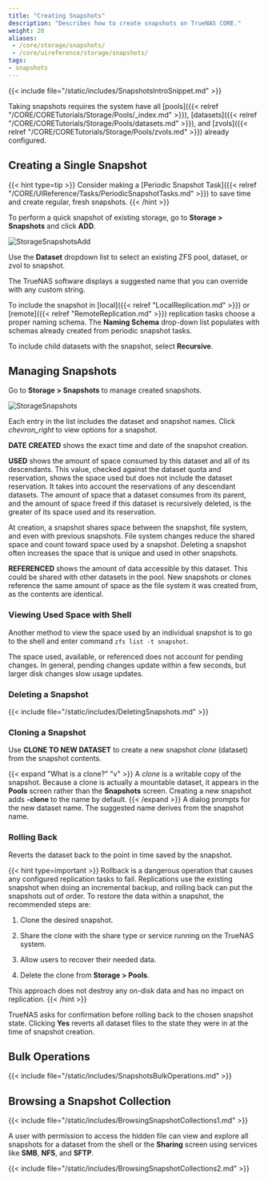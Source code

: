```yaml
---
title: "Creating Snapshots"
description: "Describes how to create snapshots on TrueNAS CORE."
weight: 20
aliases:
 - /core/storage/snapshots/
 - /core/uireference/storage/snapshots/
tags:
- snapshots
---
```


{{< include file="/static/includes/SnapshotsIntroSnippet.md" >}}

Taking snapshots requires the system have all [pools]({{< relref "/CORE/CORETutorials/Storage/Pools/_index.md" >}}), [datasets]({{< relref "/CORE/CORETutorials/Storage/Pools/datasets.md" >}}), and [zvols]({{< relref "/CORE/CORETutorials/Storage/Pools/zvols.md" >}}) already configured.

## Creating a Single Snapshot

{{< hint type=tip >}}
Consider making a [Periodic Snapshot Task]({{< relref "/CORE/UIReference/Tasks/PeriodicSnapshotTasks.md" >}}) to save time and create regular, fresh snapshots.
{{< /hint >}}

To perform a quick snapshot of existing storage, go to **Storage > Snapshots** and click **ADD**.

![StorageSnapshotsAdd](/images/CORE/Storage/StorageSnapshotsAdd.png "Create a New Snapshot")

Use the **Dataset** dropdown list to select an existing ZFS pool, dataset, or zvol to snapshot.

The TrueNAS software displays a suggested name that you can override with any custom string.

To include the snapshot in [local]({{< relref "LocalReplication.md" >}}) or [remote]({{< relref "RemoteReplication.md" >}}) replication tasks  choose a proper naming schema. The **Naming Schema** drop-down list populates with schemas already created from periodic snapshot tasks.

To include child datasets with the snapshot, select **Recursive**.

## Managing Snapshots

Go to **Storage > Snapshots** to manage created snapshots.

![StorageSnapshots](/images/CORE/Storage/StorageSnapshots.png "List of Created Snapshots")

Each entry in the list includes the dataset and snapshot names.
Click <i class="material-icons" aria-hidden="true" title="Expand">chevron_right</i> to view options for a snapshot.

**DATE CREATED** shows the exact time and date of the snapshot creation.

**USED** shows the amount of space consumed by this dataset and all of its descendants.
This value, checked against the dataset quota and reservation, shows the space used but does not include the dataset reservation. It takes into account the reservations of any descendant datasets.
The amount of space that a dataset consumes from its parent, and the amount of space freed if this dataset is recursively deleted, is the greater of its space used and its reservation.

At creation, a snapshot shares space between the snapshot, file system, and even with previous snapshots.
File system changes reduce the shared space and count toward space used by a snapshot.
Deleting a snapshot often increases the space that is unique and used in other snapshots.

**REFERENCED** shows the amount of data accessible by this dataset. This could be shared with other datasets in the pool. New snapshots or clones reference the same amount of space as the file system it was created from, as the contents are identical.

### Viewing Used Space with Shell

Another method to view the space used by an individual snapshot is to go to the shell and enter command `zfs list -t snapshot`.

The space used, available, or referenced does not account for pending changes.
In general, pending changes update within a few seconds, but larger disk changes slow usage updates.

### Deleting a Snapshot

{{< include file="/static/includes/DeletingSnapshots.md" >}}

### Cloning a Snapshot

Use **CLONE TO NEW DATASET** to create a new snapshot *clone* (dataset) from the snapshot contents.

{{< expand "What is a clone?" "v" >}}
A *clone* is a writable copy of the snapshot.
Because a clone is actually a mountable dataset, it appears in the **Pools** screen rather than the **Snapshots** screen.
Creating a new snapshot adds **-clone** to the name by default.
{{< /expand >}}
A dialog prompts for the new dataset name.
The suggested name derives from the snapshot name.

### Rolling Back
Reverts the dataset back to the point in time saved by the snapshot.

{{< hint type=important >}}
Rollback is a dangerous operation that causes any configured replication tasks to fail.
Replications use the existing snapshot when doing an incremental backup, and rolling back can put the snapshots out of order.
To restore the data within a snapshot, the recommended steps are:

1. Clone the desired snapshot.

2. Share the clone with the share type or service running on the TrueNAS system.

3. Allow users to recover their needed data.

4. Delete the clone from **Storage > Pools**.

This approach does not destroy any on-disk data and has no impact on replication.
{{< /hint >}}

TrueNAS asks for confirmation before rolling back to the chosen snapshot state.
Clicking **Yes** reverts all dataset files to the state they were in at the time of snapshot creation.

## Bulk Operations

{{< include file="/static/includes/SnapshotsBulkOperations.md" >}}

## Browsing a Snapshot Collection

{{< include file="/static/includes/BrowsingSnapshotCollections1.md" >}}

A user with permission to access the hidden file can view and explore all snapshots for a dataset from the shell or the **Sharing** screen using services like **SMB**, **NFS**, and **SFTP**.

{{< include file="/static/includes/BrowsingSnapshotCollections2.md" >}}
